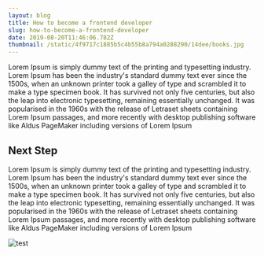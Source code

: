 ```yaml
---
layout: blog
title: How to become a frontend developer
slug: how-to-become-a-frontend-developer
date: 2019-08-20T11:46:06.782Z
thumbnail: /static/4f9717c1885b5c4b55b8a794a0288290/14dee/books.jpg
---
```


Lorem Ipsum is simply dummy text of the printing and typesetting industry. Lorem Ipsum has been the industry's standard dummy text ever since the 1500s, when an unknown printer took a galley of type and scrambled it to make a type specimen book. It has survived not only five centuries, but also the leap into electronic typesetting, remaining essentially unchanged. It was popularised in the 1960s with the release of Letraset sheets containing Lorem Ipsum passages, and more recently with desktop publishing software like Aldus PageMaker including versions of Lorem Ipsum

## Next Step

Lorem Ipsum is simply dummy text of the printing and typesetting industry. Lorem Ipsum has been the industry's standard dummy text ever since the 1500s, when an unknown printer took a galley of type and scrambled it to make a type specimen book. It has survived not only five centuries, but also the leap into electronic typesetting, remaining essentially unchanged. It was popularised in the 1960s with the release of Letraset sheets containing Lorem Ipsum passages, and more recently with desktop publishing software like Aldus PageMaker including versions of Lorem Ipsum

![test](/static/4f9717c1885b5c4b55b8a794a0288290/14dee/books.jpg 'Test')
